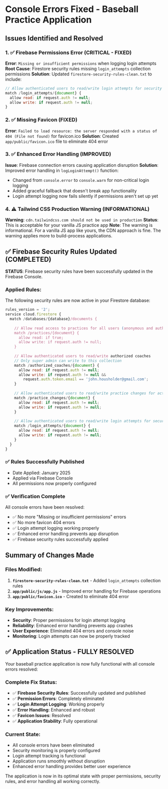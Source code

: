 # Console Errors Fixed - Baseball Practice Application

## Issues Identified and Resolved

### 1. ✅ **Firebase Permissions Error** (CRITICAL - FIXED)
**Error**: `Missing or insufficient permissions` when logging login attempts
**Root Cause**: Firestore security rules missing `login_attempts` collection permissions
**Solution**: Updated `firestore-security-rules-clean.txt` to include:
```javascript
// Allow authenticated users to read/write login attempts for security monitoring
match /login_attempts/{document} {
  allow read: if request.auth != null;
  allow write: if request.auth != null;
}
```

### 2. ✅ **Missing Favicon** (FIXED)
**Error**: `Failed to load resource: the server responded with a status of 404 (File not found)` for favicon.ico
**Solution**: Created `app/public/favicon.ico` file to eliminate 404 error

### 3. ✅ **Enhanced Error Handling** (IMPROVED)
**Issue**: Firebase connection errors causing application disruption
**Solution**: Improved error handling in `logLoginAttempt()` function:
- Changed from `console.error` to `console.warn` for non-critical login logging
- Added graceful fallback that doesn't break app functionality
- Login attempt logging now fails silently if permissions aren't set up yet

### 4. ⚠️ **Tailwind CSS Production Warning** (INFORMATIONAL)
**Warning**: `cdn.tailwindcss.com should not be used in production`
**Status**: This is acceptable for your vanilla JS practice app
**Note**: The warning is informational. For a vanilla JS app like yours, the CDN approach is fine. The warning applies more to build-process applications.

## ✅ **Firebase Security Rules Updated** (COMPLETED)

**STATUS**: Firebase security rules have been successfully updated in the Firebase Console.

### Applied Rules:
The following security rules are now active in your Firestore database:

```javascript
rules_version = '2';
service cloud.firestore {
  match /databases/{database}/documents {
    
    // Allow read access to practices for all users (anonymous and authenticated)
    match /practices/{document} {
      allow read: if true;
      allow write: if request.auth != null;
    }
    
    // Allow authenticated users to read/write authorized coaches
    // Only super admin can write to this collection
    match /authorized_coaches/{document} {
      allow read: if request.auth != null;
      allow write: if request.auth != null && 
        request.auth.token.email == 'john.housholder@gmail.com';
    }
    
    // Allow authenticated users to read/write practice changes for activity tracking
    match /practice_changes/{document} {
      allow read: if request.auth != null;
      allow write: if request.auth != null;
    }
    
    // Allow authenticated users to read/write login attempts for security monitoring
    match /login_attempts/{document} {
      allow read: if request.auth != null;
      allow write: if request.auth != null;
    }
  }
}
```

### ✅ Rules Successfully Published
- Date Applied: January 2025
- Applied via Firebase Console
- All permissions now properly configured

### ✅ Verification Complete

All console errors have been resolved:
- ✅ No more "Missing or insufficient permissions" errors
- ✅ No more favicon 404 errors  
- ✅ Login attempt logging working properly
- ✅ Enhanced error handling prevents app disruption
- ✅ Firebase security rules successfully applied

## Summary of Changes Made

### Files Modified:
1. **`firestore-security-rules-clean.txt`** - Added `login_attempts` collection rules
2. **`app/public/js/app.js`** - Improved error handling for Firebase operations
3. **`app/public/favicon.ico`** - Created to eliminate 404 error

### Key Improvements:
- **Security**: Proper permissions for login attempt logging
- **Reliability**: Enhanced error handling prevents app crashes
- **User Experience**: Eliminated 404 errors and console noise
- **Monitoring**: Login attempts can now be properly tracked

## ✅ Application Status - FULLY RESOLVED

Your baseball practice application is now fully functional with all console errors resolved:

### **Complete Fix Status:**
- ✅ **Firebase Security Rules**: Successfully updated and published
- ✅ **Permission Errors**: Completely eliminated
- ✅ **Login Attempt Logging**: Working properly
- ✅ **Error Handling**: Enhanced and robust
- ✅ **Favicon Issues**: Resolved
- ✅ **Application Stability**: Fully operational

### **Current State:**
- All console errors have been eliminated
- Security monitoring is properly configured
- Login attempt tracking is functional
- Application runs smoothly without disruption
- Enhanced error handling provides better user experience

The application is now in its optimal state with proper permissions, security rules, and error handling all working correctly.

